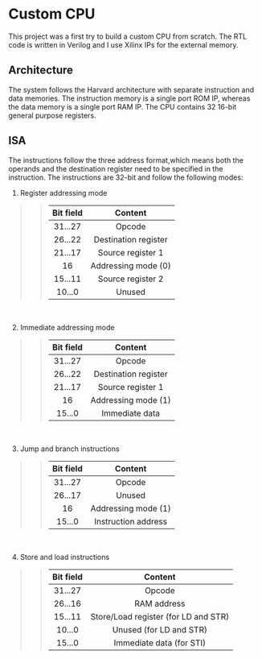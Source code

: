 # Custom CPU
This project was a first try to build a custom CPU from scratch. The RTL code is written in Verilog and I use Xilinx IPs for the external memory.

## Architecture
The system follows the Harvard architecture with separate instruction and data memories. The instruction memory is a single port ROM IP, whereas the data memory is a single port RAM IP. The CPU contains 32 16-bit general purpose registers.

## ISA
The instructions follow the three address format,which means both the operands and the destination register need to be specified in the instruction. The instructions are 32-bit and follow the following modes:

1. Register addressing mode

>>| Bit field | Content |
>>|:---------:|:-------:|
>>| 31...27   | Opcode  |
>>| 26...22   | Destination register |
>>| 21...17   | Source register 1 |
>>| 16   | Addressing mode (0) |
>>| 15...11   | Source register 2 |
>>| 10...0   | Unused |
<br>

2. Immediate addressing mode

>>| Bit field | Content |
>>|:---------:|:-------:|
>>| 31...27   | Opcode  |
>>| 26...22   | Destination register |
>>| 21...17   | Source register 1 |
>>| 16   | Addressing mode (1) |
>>| 15...0   | Immediate data |
<br>

3. Jump and branch instructions

>>| Bit field | Content |
>>|:---------:|:-------:|
>>| 31...27   | Opcode  |
>>| 26...17   | Unused  |
>>| 16   | Addressing mode (1) |
>>| 15...0   | Instruction address |
<br>

4. Store and load instructions
>>| Bit field | Content |
>>|:---------:|:-------:|
>>| 31...27   | Opcode  |
>>| 26...16   | RAM address  |
>>| 15...11   | Store/Load register (for LD and STR)|
>>| 10...0   | Unused (for LD and STR)|
>>| 15...0 | Immediate data (for STI) |
